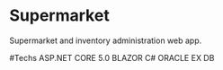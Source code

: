 # Supermarket
Supermarket and inventory administration web app.

#Techs
ASP.NET CORE 5.0
BLAZOR
C#
ORACLE EX DB

